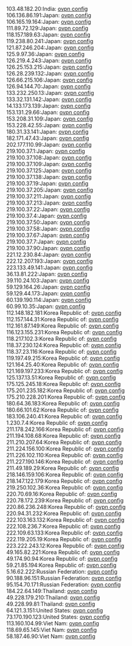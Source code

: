 103.48.182.20:India: [ovpn config](vpn/103_48_182_20.ovpn)  
106.136.86.191:Japan: [ovpn config](vpn/106_136_86_191.ovpn)  
106.165.19.164:Japan: [ovpn config](vpn/106_165_19_164.ovpn)  
111.89.72.129:Japan: [ovpn config](vpn/111_89_72_129.ovpn)  
118.157.189.63:Japan: [ovpn config](vpn/118_157_189_63.ovpn)  
119.238.80.241:Japan: [ovpn config](vpn/119_238_80_241.ovpn)  
121.87.246.204:Japan: [ovpn config](vpn/121_87_246_204.ovpn)  
125.9.97.36:Japan: [ovpn config](vpn/125_9_97_36.ovpn)  
126.219.4.243:Japan: [ovpn config](vpn/126_219_4_243.ovpn)  
126.25.153.215:Japan: [ovpn config](vpn/126_25_153_215.ovpn)  
126.28.239.132:Japan: [ovpn config](vpn/126_28_239_132.ovpn)  
126.66.215.106:Japan: [ovpn config](vpn/126_66_215_106.ovpn)  
126.94.144.70:Japan: [ovpn config](vpn/126_94_144_70.ovpn)  
133.232.250.13:Japan: [ovpn config](vpn/133_232_250_13.ovpn)  
133.32.131.142:Japan: [ovpn config](vpn/133_32_131_142.ovpn)  
14.133.173.139:Japan: [ovpn config](vpn/14_133_173_139.ovpn)  
153.131.29.66:Japan: [ovpn config](vpn/153_131_29_66.ovpn)  
153.208.31.109:Japan: [ovpn config](vpn/153_208_31_109.ovpn)  
153.228.42.55:Japan: [ovpn config](vpn/153_228_42_55.ovpn)  
180.31.33.141:Japan: [ovpn config](vpn/180_31_33_141.ovpn)  
182.171.47.43:Japan: [ovpn config](vpn/182_171_47_43.ovpn)  
202.177.110.99:Japan: [ovpn config](vpn/202_177_110_99.ovpn)  
219.100.37.1:Japan: [ovpn config](vpn/219_100_37_1.ovpn)  
219.100.37.108:Japan: [ovpn config](vpn/219_100_37_108.ovpn)  
219.100.37.109:Japan: [ovpn config](vpn/219_100_37_109.ovpn)  
219.100.37.125:Japan: [ovpn config](vpn/219_100_37_125.ovpn)  
219.100.37.138:Japan: [ovpn config](vpn/219_100_37_138.ovpn)  
219.100.37.19:Japan: [ovpn config](vpn/219_100_37_19.ovpn)  
219.100.37.205:Japan: [ovpn config](vpn/219_100_37_205.ovpn)  
219.100.37.211:Japan: [ovpn config](vpn/219_100_37_211.ovpn)  
219.100.37.213:Japan: [ovpn config](vpn/219_100_37_213.ovpn)  
219.100.37.22:Japan: [ovpn config](vpn/219_100_37_22.ovpn)  
219.100.37.4:Japan: [ovpn config](vpn/219_100_37_4.ovpn)  
219.100.37.50:Japan: [ovpn config](vpn/219_100_37_50.ovpn)  
219.100.37.58:Japan: [ovpn config](vpn/219_100_37_58.ovpn)  
219.100.37.67:Japan: [ovpn config](vpn/219_100_37_67.ovpn)  
219.100.37.7:Japan: [ovpn config](vpn/219_100_37_7.ovpn)  
219.100.37.90:Japan: [ovpn config](vpn/219_100_37_90.ovpn)  
221.12.230.84:Japan: [ovpn config](vpn/221_12_230_84.ovpn)  
222.12.207.193:Japan: [ovpn config](vpn/222_12_207_193.ovpn)  
223.133.49.141:Japan: [ovpn config](vpn/223_133_49_141.ovpn)  
36.13.81.222:Japan: [ovpn config](vpn/36_13_81_222.ovpn)  
39.110.24.103:Japan: [ovpn config](vpn/39_110_24_103.ovpn)  
59.129.164.26:Japan: [ovpn config](vpn/59_129_164_26.ovpn)  
59.129.44.173:Japan: [ovpn config](vpn/59_129_44_173.ovpn)  
60.139.190.114:Japan: [ovpn config](vpn/60_139_190_114.ovpn)  
60.99.10.35:Japan: [ovpn config](vpn/60_99_10_35.ovpn)  
112.148.182.181:Korea Republic of: [ovpn config](vpn/112_148_182_181.ovpn)  
112.157.144.31:Korea Republic of: [ovpn config](vpn/112_157_144_31.ovpn)  
112.161.87.149:Korea Republic of: [ovpn config](vpn/112_161_87_149.ovpn)  
116.123.155.231:Korea Republic of: [ovpn config](vpn/116_123_155_231.ovpn)  
118.217.102.3:Korea Republic of: [ovpn config](vpn/118_217_102_3.ovpn)  
118.37.230.124:Korea Republic of: [ovpn config](vpn/118_37_230_124.ovpn)  
118.37.23.116:Korea Republic of: [ovpn config](vpn/118_37_23_116.ovpn)  
119.197.49.215:Korea Republic of: [ovpn config](vpn/119_197_49_215.ovpn)  
121.164.25.40:Korea Republic of: [ovpn config](vpn/121_164_25_40.ovpn)  
121.169.197.233:Korea Republic of: [ovpn config](vpn/121_169_197_233.ovpn)  
125.137.13.51:Korea Republic of: [ovpn config](vpn/125_137_13_51.ovpn)  
175.125.245.18:Korea Republic of: [ovpn config](vpn/175_125_245_18.ovpn)  
175.201.235.182:Korea Republic of: [ovpn config](vpn/175_201_235_182.ovpn)  
175.210.228.201:Korea Republic of: [ovpn config](vpn/175_210_228_201.ovpn)  
180.64.36.183:Korea Republic of: [ovpn config](vpn/180_64_36_183.ovpn)  
180.66.101.62:Korea Republic of: [ovpn config](vpn/180_66_101_62.ovpn)  
183.106.240.41:Korea Republic of: [ovpn config](vpn/183_106_240_41.ovpn)  
1.230.7.4:Korea Republic of: [ovpn config](vpn/1_230_7_4.ovpn)  
211.178.242.166:Korea Republic of: [ovpn config](vpn/211_178_242_166.ovpn)  
211.194.108.68:Korea Republic of: [ovpn config](vpn/211_194_108_68.ovpn)  
211.210.207.64:Korea Republic of: [ovpn config](vpn/211_210_207_64.ovpn)  
211.224.156.100:Korea Republic of: [ovpn config](vpn/211_224_156_100.ovpn)  
211.226.102.110:Korea Republic of: [ovpn config](vpn/211_226_102_110.ovpn)  
211.227.190.146:Korea Republic of: [ovpn config](vpn/211_227_190_146.ovpn)  
211.49.189.29:Korea Republic of: [ovpn config](vpn/211_49_189_29.ovpn)  
218.146.159.106:Korea Republic of: [ovpn config](vpn/218_146_159_106.ovpn)  
218.147.122.179:Korea Republic of: [ovpn config](vpn/218_147_122_179.ovpn)  
219.250.102.36:Korea Republic of: [ovpn config](vpn/219_250_102_36.ovpn)  
220.70.69.16:Korea Republic of: [ovpn config](vpn/220_70_69_16.ovpn)  
220.78.172.239:Korea Republic of: [ovpn config](vpn/220_78_172_239.ovpn)  
220.86.236.248:Korea Republic of: [ovpn config](vpn/220_86_236_248.ovpn)  
220.94.31.232:Korea Republic of: [ovpn config](vpn/220_94_31_232.ovpn)  
222.103.163.132:Korea Republic of: [ovpn config](vpn/222_103_163_132.ovpn)  
222.108.236.7:Korea Republic of: [ovpn config](vpn/222_108_236_7.ovpn)  
222.109.63.133:Korea Republic of: [ovpn config](vpn/222_109_63_133.ovpn)  
222.119.205.19:Korea Republic of: [ovpn config](vpn/222_119_205_19.ovpn)  
223.222.243.12:Korea Republic of: [ovpn config](vpn/223_222_243_12.ovpn)  
49.165.82.221:Korea Republic of: [ovpn config](vpn/49_165_82_221.ovpn)  
49.174.90.94:Korea Republic of: [ovpn config](vpn/49_174_90_94.ovpn)  
59.21.85.194:Korea Republic of: [ovpn config](vpn/59_21_85_194.ovpn)  
5.16.62.222:Russian Federation: [ovpn config](vpn/5_16_62_222.ovpn)  
90.188.96.151:Russian Federation: [ovpn config](vpn/90_188_96_151.ovpn)  
95.154.70.171:Russian Federation: [ovpn config](vpn/95_154_70_171.ovpn)  
184.22.64.149:Thailand: [ovpn config](vpn/184_22_64_149.ovpn)  
49.228.179.210:Thailand: [ovpn config](vpn/49_228_179_210.ovpn)  
49.228.99.81:Thailand: [ovpn config](vpn/49_228_99_81.ovpn)  
64.121.3.151:United States: [ovpn config](vpn/64_121_3_151.ovpn)  
73.170.190.123:United States: [ovpn config](vpn/73_170_190_123.ovpn)  
113.160.104.99:Viet Nam: [ovpn config](vpn/113_160_104_99.ovpn)  
118.69.65.145:Viet Nam: [ovpn config](vpn/118_69_65_145.ovpn)  
58.187.46.90:Viet Nam: [ovpn config](vpn/58_187_46_90.ovpn)  
